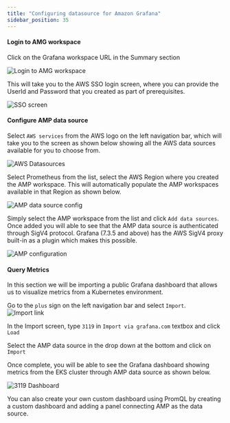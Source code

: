 ```yaml
---
title: "Configuring datasource for Amazon Grafana"
sidebar_position: 35
---
```

#### Login to AMG workspace

Click on the Grafana workspace URL in the Summary section

![Login to AMG workspace](/img/collecting-metrics/amg6.png)

This will take you to the AWS SSO login screen, where you can provide the UserId and Password that you created as part of prerequisites.


![SSO screen](/img/collecting-metrics/amg7.png)

#### Configure AMP data source

Select `AWS services` from the AWS logo on the left navigation bar, which will take you to the screen as shown below showing all the AWS data sources available for you to choose from.

![AWS Datasources](/img/collecting-metrics/amg8.png)

Select Prometheus from the list, select the AWS Region where you created the AMP workspace. This will automatically populate the AMP workspaces available in that Region as shown below.


![AMP data source config](/img/collecting-metrics/amg9.png)

Simply select the AMP workspace from the list and click `Add data sources`. Once added you will able to see that the AMP data source is authenticated through SigV4 protocol. Grafana (7.3.5 and above) has the AWS SigV4 proxy built-in as a plugin which makes this possible.

![AMP configuration](/images/amg/amg10.png)

#### Query Metrics

In this section we will be importing a public Grafana dashboard that allows us to visualize metrics from a Kubernetes environment.

Go to the `plus` sign on the left navigation bar and select `Import`.
![Import link](/images/amg/amg11.png)

In the Import screen, type `3119` in `Import via grafana.com` textbox and click `Load`

Select the AMP data source in the drop down at the bottom and click on `Import`


Once complete, you will be able to see the Grafana dashboard showing metrics from the EKS cluster through AMP data source as shown below.

![3119 Dashboard](/images/amg/amg12.png)

You can also create your own custom dashboard using PromQL by creating a custom dashboard and adding a panel connecting AMP as the data source.